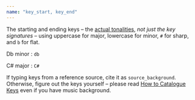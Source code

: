 ```yaml
---
name: "key_start, key_end"
---
```

The starting and ending keys – the [actual tonalities](/docs/how-tos/how-to-catalogue-keys), _not just the key signatures_ – using uppercase for major, lowercase for minor, `#` for sharp, and `b` for flat.

Db minor
: `db`

C# major
: `C#`

If typing keys from a reference source, cite it as <code>source_background</code>. Otherwise, figure out the keys yourself – please read [How to Catalogue Keys](/docs/how-tos/how-to-catalogue-keys) even if you have music background.